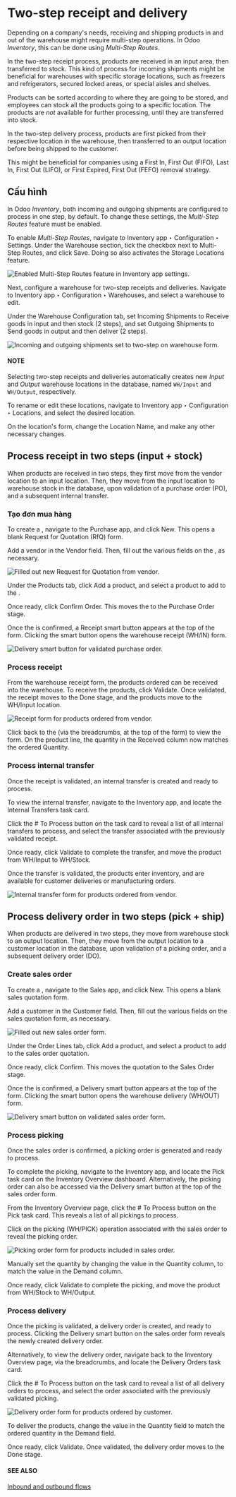 # Two-step receipt and delivery

Depending on a company's needs, receiving and shipping products in and out of the warehouse might
require multi-step operations. In Odoo *Inventory*, this can be done using *Multi-Step Routes*.

In the two-step receipt process, products are received in an input area, then transferred to stock.
This kind of process for incoming shipments might be beneficial for warehouses with specific storage
locations, such as freezers and refrigerators, secured locked areas, or special aisles and shelves.

Products can be sorted according to where they are going to be stored, and employees can stock all
the products going to a specific location. The products are *not* available for further processing,
until they are transferred into stock.

In the two-step delivery process, products are first picked from their respective location in the
warehouse, then transferred to an output location before being shipped to the customer.

This might be beneficial for companies using a First In, First Out (FIFO), Last In, First Out
(LIFO), or First Expired, First Out (FEFO) removal strategy.

## Cấu hình

In Odoo *Inventory*, both incoming and outgoing shipments are configured to process in one step, by
default. To change these settings, the *Multi-Step Routes* feature must be enabled.

To enable *Multi-Step Routes*, navigate to Inventory app ‣ Configuration ‣
Settings. Under the Warehouse section, tick the checkbox next to Multi-Step
Routes, and click Save. Doing so also activates the Storage Locations
feature.

![Enabled Multi-Step Routes feature in Inventory app settings.](../../../../../.gitbook/assets/receipts-delivery-two-steps-settings.png)

Next, configure a warehouse for two-step receipts and deliveries. Navigate to
Inventory app ‣ Configuration ‣ Warehouses, and select a warehouse to edit.

Under the Warehouse Configuration tab, set Incoming Shipments to
Receive goods in input and then stock (2 steps), and set Outgoing Shipments
to Send goods in output and then deliver (2 steps).

![Incoming and outgoing shipments set to two-step on warehouse form.](../../../../../.gitbook/assets/receipts-delivery-two-steps-shipments.png)

#### NOTE
Selecting two-step receipts and deliveries automatically creates new *Input* and *Output*
warehouse locations in the database, named `WH/Input` and `WH/Output`, respectively.

To rename or edit these locations, navigate to Inventory app ‣ Configuration
‣ Locations, and select the desired location.

On the location's form, change the Location Name, and make any other necessary
changes.

## Process receipt in two steps (input + stock)

When products are received in two steps, they first move from the vendor location to an input
location. Then, they move from the input location to warehouse stock in the database, upon
validation of a purchase order (PO), and a subsequent internal transfer.

### Tạo đơn mua hàng

To create a , navigate to the Purchase app, and click New. This
opens a blank Request for Quotation (RfQ) form.

Add a vendor in the Vendor field. Then, fill out the various fields on the , as
necessary.

![Filled out new Request for Quotation from vendor.](../../../../../.gitbook/assets/receipts-delivery-two-steps-new-rfq.png)

Under the Products tab, click Add a product, and select a product to add to
the .

Once ready, click Confirm Order. This moves the  to the Purchase Order
stage.

Once the  is confirmed, a Receipt smart button appears at the top of the form.
Clicking the smart button opens the warehouse receipt (WH/IN) form.

![Delivery smart button for validated purchase order.](../../../../../.gitbook/assets/receipts-delivery-two-steps-smart-button.png)

### Process receipt

From the warehouse receipt form, the products ordered can be received into the warehouse. To receive
the products, click Validate. Once validated, the receipt moves to the Done
stage, and the products move to the WH/Input location.

![Receipt form for products ordered from vendor.](../../../../../.gitbook/assets/receipts-delivery-two-steps-receipt-form.png)

Click back to the  (via the breadcrumbs, at the top of the form) to view the  form. On the
product line, the quantity in the Received column now matches the ordered
Quantity.

### Process internal transfer

Once the receipt is validated, an internal transfer is created and ready to process.

To view the internal transfer, navigate to the Inventory app, and locate the
Internal Transfers task card.

Click the # To Process button on the task card to reveal a list of all internal
transfers to process, and select the transfer associated with the previously validated receipt.

Once ready, click Validate to complete the transfer, and move the product from
WH/Input to WH/Stock.

Once the transfer is validated, the products enter inventory, and are available for customer
deliveries or manufacturing orders.

![Internal transfer form for products ordered from vendor.](../../../../../.gitbook/assets/receipts-delivery-two-steps-internal-transfer.png)

<a id="inventory-shipping-receiving-two-step-delivery"></a>

## Process delivery order in two steps (pick + ship)

When products are delivered in two steps, they move from warehouse stock to an output location.
Then, they move from the output location to a customer location in the database, upon validation of
a picking order, and a subsequent delivery order (DO).

### Create sales order

To create a , navigate to the Sales app, and click New. This
opens a blank sales quotation form.

Add a customer in the Customer field. Then, fill out the various fields on the sales
quotation form, as necessary.

![Filled out new sales order form.](../../../../../.gitbook/assets/receipts-delivery-two-steps-new-sales-order.png)

Under the Order Lines tab, click Add a product, and select a product to add
to the sales order quotation.

Once ready, click Confirm. This moves the quotation to the Sales Order
stage.

Once the  is confirmed, a Delivery smart button appears at the top of the form.
Clicking the smart button opens the warehouse delivery (WH/OUT) form.

![Delivery smart button on validated sales order form.](../../../../../.gitbook/assets/receipts-delivery-two-steps-delivery-button.png)

### Process picking

Once the sales order is confirmed, a picking order is generated and ready to process.

To complete the picking, navigate to the Inventory app, and locate the Pick
task card on the Inventory Overview dashboard. Alternatively, the picking order can also
be accessed via the Delivery smart button at the top of the sales order form.

From the Inventory Overview page, click the # To Process button on the
Pick task card. This reveals a list of all pickings to process.

Click on the picking (WH/PICK) operation associated with the sales order to reveal the picking
order.

![Picking order form for products included in sales order.](../../../../../.gitbook/assets/receipts-delivery-two-steps-picking-form.png)

Manually set the quantity by changing the value in the Quantity column, to match the
value in the Demand column.

Once ready, click Validate to complete the picking, and move the product from
WH/Stock to WH/Output.

### Process delivery

Once the picking is validated, a delivery order is created, and ready to process. Clicking the
Delivery smart button on the sales order form reveals the newly created delivery order.

Alternatively, to view the delivery order, navigate back to the Inventory Overview page,
via the breadcrumbs, and locate the Delivery Orders task card.

Click the # To Process button on the task card to reveal a list of all delivery orders
to process, and select the order associated with the previously validated picking.

![Delivery order form for products ordered by customer.](../../../../../.gitbook/assets/receipts-delivery-two-steps-delivery-order.png)

To deliver the products, change the value in the Quantity field to match the ordered
quantity in the Demand field.

Once ready, click Validate. Once validated, the delivery order moves to the
Done stage.

#### SEE ALSO
[Inbound and outbound flows](../daily_operations.md)
